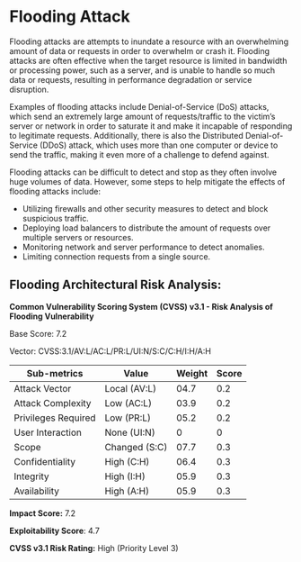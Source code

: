 # Flooding Attack 

Flooding attacks are attempts to inundate a resource with an overwhelming amount of data or requests in order to overwhelm or crash it. Flooding attacks are often effective when the target resource is limited in bandwidth or processing power, such as a server, and is unable to handle so much data or requests, resulting in performance degradation or service disruption.

Examples of flooding attacks include Denial-of-Service (DoS) attacks, which send an extremely large amount of requests/traffic to the victim’s server or network in order to saturate it and make it incapable of responding to legitimate requests. Additionally, there is also the Distributed Denial-of-Service (DDoS) attack, which uses more than one computer or device to send the traffic, making it even more of a challenge to defend against.

Flooding attacks can be difficult to detect and stop as they often involve huge volumes of data. However, some steps to help mitigate the effects of flooding attacks include:

* Utilizing firewalls and other security measures to detect and block suspicious traffic.
* Deploying load balancers to distribute the amount of requests over multiple servers or resources.
* Monitoring network and server performance to detect anomalies.
* Limiting connection requests from a single source.

## Flooding Architectural Risk Analysis: 

**Common Vulnerability Scoring System (CVSS) v3.1 - Risk Analysis of Flooding Vulnerability**

Base Score: 7.2

Vector: CVSS:3.1/AV:L/AC:L/PR:L/UI:N/S:C/C:H/I:H/A:H

|Sub-metrics|Value|Weight|Score|
|---|---|---|---|
|Attack Vector | Local (AV:L) | 04.7 | 0.2 |
|Attack Complexity | Low (AC:L) | 03.9 | 0.2 |
|Privileges Required | Low (PR:L) | 05.2 | 0.2 |
|User Interaction | None (UI:N) | 0 | 0 |
|Scope | Changed (S:C) | 07.7 | 0.3 |
|Confidentiality | High (C:H) | 06.4 | 0.3 |
|Integrity | High (I:H) | 05.9 | 0.3 |
|Availability | High (A:H) | 05.9 | 0.3 |

**Impact Score:** 7.2

**Exploitability Score**: 4.7

**CVSS v3.1 Risk Rating:** High (Priority Level 3)